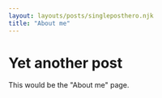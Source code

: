 ```yaml
---
layout: layouts/posts/singleposthero.njk
title: "About me"
---
```


# Yet another post

This would be the "About me" page.